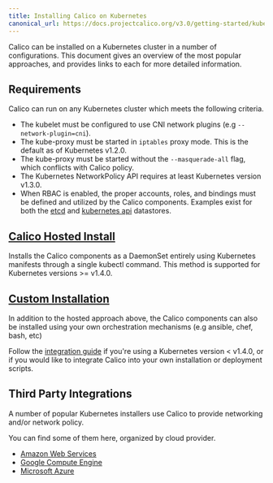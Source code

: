 ```yaml
---
title: Installing Calico on Kubernetes
canonical_url: https://docs.projectcalico.org/v3.0/getting-started/kubernetes/installation/
---
```


Calico can be installed on a Kubernetes cluster in a number of configurations.  This document
gives an overview of the most popular approaches, and provides links to each for more detailed
information.

## Requirements

Calico can run on any Kubernetes cluster which meets the following criteria.

- The kubelet must be configured to use CNI network plugins (e.g `--network-plugin=cni`).
- The kube-proxy must be started in `iptables` proxy mode.  This is the default as of Kubernetes v1.2.0.
- The kube-proxy must be started without the `--masquerade-all` flag, which conflicts with Calico policy.
- The Kubernetes NetworkPolicy API requires at least Kubernetes version v1.3.0.
- When RBAC is enabled, the proper accounts, roles, and bindings must be defined
  and utilized by the Calico components.  Examples exist for both the [etcd](rbac.yaml) and
  [kubernetes api](hosted/rbac-kdd.yaml) datastores.


## [Calico Hosted Install](hosted)

Installs the Calico components as a DaemonSet entirely using Kubernetes manifests through a single
kubectl command.  This method is supported for Kubernetes versions >= v1.4.0.

## [Custom Installation](integration)

In addition to the hosted approach above, the Calico components can also be installed using your
own orchestration mechanisms (e.g ansible, chef, bash, etc)

Follow the [integration guide](integration) if you're using a Kubernetes version < v1.4.0, or if you would like
to integrate Calico into your own installation or deployment scripts.

## Third Party Integrations

A number of popular Kubernetes installers use Calico to provide networking and/or network policy.

You can find some of them here, organized by cloud provider.

- [Amazon Web Services](aws)
- [Google Compute Engine](gce)
- [Microsoft Azure](azure)

